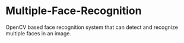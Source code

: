 # Multiple-Face-Recognition
OpenCV based face recognition system that can detect and recognize multiple faces in an image.
